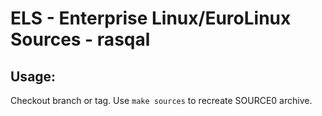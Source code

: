 # ELS - Enterprise Linux/EuroLinux Sources - rasqal
 
## Usage:
  Checkout branch or tag. Use `make sources` to recreate  SOURCE0 archive.
